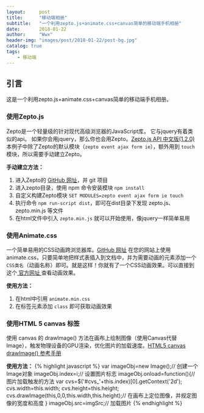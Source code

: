 ```yaml
---
layout:     post
title:      "移动端相册"
subtitle:   "一个利用zepto.js+animate.css+canvas简单的移动端手机相册"
date:       2018-01-22
author:     "Wwx"
header-img: "images/post/2018-01-22/post-bg.jpg"
catalog: true
tags:
    - 移动端
---
```



## 引言

这是一个利用zepto.js+animate.css+canvas简单的移动端手机相册。



### 使用Zepto.js
Zepto是一个轻量级的针对现代高级浏览器的JavaScript库， 它与jquery有着类似的api。 如果你会用jquery，那么你也会用Zepto。[Zepto.js API 中文版(1.2.0)](http://www.css88.com/doc/zeptojs_api)
本例子中除了Zepto的默认模块（`zepto event ajax form ie`），额外用到 `touch` 模块，所以需要手动建立Zepto。

**手动建立方法：**
 1. 进入Zepto的 [GitHub 网址](https://github.com/madrobby/zepto)，并 git 项目
 2. 进入zepto目录，使用 npm 命令安装模块 `npm install`
 3. 自定义构建Zepto模块 `SET MODULES=zepto event ajax form ie touch`
 4. 执行命令 `npm run-script dist`，即可在dist目录下发现 zepto.js、zepto.min.js 等文件
 5. 在html文件中引入 `zepto.min.js` 就可以开始使用，像jquery一样简单易用



### 使用Animate.css
一个简单易用的CSS动画跨浏览器库。[GitHub 网址](https://github.com/daneden/animate.css)
在您的网站上使用 animate.css，只要简单地把样式表插入到文档中，并为需要动画的元素添加一个`CSS类名`（动画名称）即可。就是这样！你就有了一个CSS动画效果。可以直接到这个[ 官方网址 ](https://daneden.github.io/animate.css)查看动画效果。

**使用方法：**
 1. 在html中引用 `animate.min.css` 
 2. 在标签元素添加 `class` 即可获取动画效果



### 使用HTML 5 canvas 标签
使用 canvas 的 drawImage() 方法在画布上绘制图像（使用Canvas代替Image），触发物理设备的GPU渲染，优化图片的加载速度。[HTML5 canvas drawImage() 参考手册](http://www.w3school.com.cn/tags/canvas_drawimage.asp)

**使用方法：**
{% highlight javascript %}
var imageObj=new Image();// 创建一个Image对象
imageObj.index=i;// 设置图片标志
imageObj.onload=function(){// 图片加载触发的方法
  var cvs=$('#cvs_'+this.index)[0].getContext('2d');
  cvs.width=this.width;
  cvs.height=this.height;
  cvs.drawImage(this,0,0,this.width,this.height);// 在画布上定位图像，并规定图像的宽度和高度
}
imageObj.src=imgSrc;// 加载图片
{% endhighlight %}